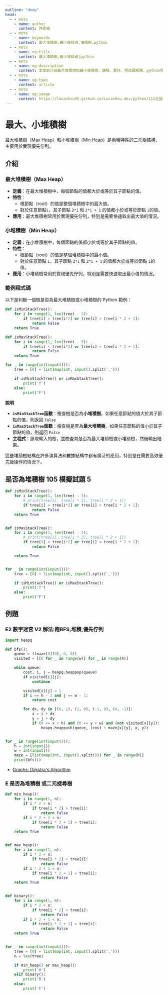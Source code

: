 ```yaml
---
outline: "deep"
head:
  - - meta
    - name: author
      content: 許恩綸
  - - meta
    - name: keywords
      content: 最大堆積樹,最小堆積樹,堆積樹,python
  - - meta
    - name: og:title
      content: 最大堆積樹,最小堆積樹|python
  - - meta
    - name: og:description
      content: 本章節介紹最大堆積樹和最小堆積樹，講解、實作、程式碼解釋，python程式碼提供範例。
  - - meta
    - name: og:type
      content: article
  - - meta
    - name: og:image
      content: https://lucashsu95.github.io/LucasHsu.dev/python/112全國技藝競賽筆記/08-樹Tree/最大、小堆積樹.html
---
```


# 最大、小堆積樹

最大堆積樹（Max Heap）和小堆積樹（Min Heap）是兩種特殊的二元樹結構，主要用於實現優先佇列。

## 介紹

### 最大堆積樹（Max Heap）
- **定義**：在最大堆積樹中，每個節點的值都大於或等於其子節點的值。
- **特性**：
  - 根節點（root）的值是整個堆積樹中的最大值。
  - 對於任意節點`i`，其子節點 `2*i` 和 `2*i + 1` 的值都小於或等於節點 `i`的值。
- **應用**：最大堆積樹常用於實現優先佇列，特別是需要快速取出最大值的情況。

### 小堆積樹（Min Heap）
- **定義**：在小堆積樹中，每個節點的值都小於或等於其子節點的值。
- **特性**：
  - 根節點（root）的值是整個堆積樹中的最小值。
  - 對於任意節點 `i`，其子節點 `2*i` 和 `2*i + 1` 的值都大於或等於節點 `i`的值。
- **應用**：小堆積樹常用於實現優先佇列，特別是需要快速取出最小值的情況。

### 範例程式碼
以下是判斷一個樹是否為最大堆積樹或小堆積樹的 Python 範例：

```python
def isMinStackTree():
    for i in range(1, len(tree) - 5):
        if tree[i] > tree[i*2] or tree[i] > tree[i * 2 + 1]:
            return False
    return True

def isMaxStackTree():
    for i in range(1, len(tree) - 5):
        if tree[i] < tree[i*2] or tree[i] < tree[i * 2 + 1]:
            return False
    return True

for _ in range(int(input())):
    tree = [0] + list(map(int, input().split(',')))

    if isMinStackTree() or isMaxStackTree():
        print('T')
    else:
        print("F")
```

**說明**
- **`isMinStackTree`函數**：檢查樹是否為**小堆積樹**。如果任意節點的值大於其子節點的值，則返回 `False`
- **`isMaxStackTree`函數**：檢查樹是否為**最大堆積樹**。如果任意節點的值小於其子節點的值，則返回 `False`
- **主程式**：讀取輸入的樹，並檢查其是否為最大堆積樹或小堆積樹，然後輸出結果。

這些堆積樹結構在許多演算法和數據結構中都有廣泛的應用，特別是在需要高效優先級操作的情況下。

## 是否為堆積樹 105 模擬試題 5
```python
def isMinStackTree():
    for i in range(1, len(tree) - 5):
        # print(tree[i], tree[i * 2], tree[i * 2 + 1])
        if tree[i] > tree[i*2] or tree[i] > tree[i * 2 + 1]:
            return False
    return True


def isMaxStackTree():
    for i in range(1, len(tree) - 5):
        # print(tree[i], tree[i * 2], tree[i * 2 + 1])
        if tree[i] < tree[i*2] or tree[i] < tree[i * 2 + 1]:
            return False

    return True


for _ in range(int(input())):
    tree = [0] + list(map(int, input().split(',')))

    if isMinStackTree() or isMaxStackTree():
        print('T')
    else:
        print("F")
```

## 例題
### E2 數字迷宮 V2 解法:跑BFS,堆積,優先佇列
```python
import heapq

def bfs():
    queue = [(maze[0][0], 0, 0)]
    visited = [[0 for _ in range(w)] for _ in range(h)]

    while queue:
        cost, i, j = heapq.heappop(queue)
        if visited[i][j]:
            continue    

        visited[i][j] = 1
        if i == h - 1 and j == w - 1:
            return cost

        for dx, dy in [(0, 1), (1, 0), (-1, 0), (0, -1)]:
            x = i + dx
            y = j + dy
            if (0 <= x < h) and (0 <= y < w) and (not visited[x][y]):
                heapq.heappush(queue, (cost + maze[x][y], x, y))


for _ in range(int(input())):
    h = int(input())
    w = int(input())
    maze = [list(map(int, input().split())) for _ in range(h)]
    print(bfs())
```

- [Graphs: Dijkstra's Algorithm](https://www.youtube.com/watch?v=8Ls1RqHCOPw)

### E 是否為堆積樹 或二元搜尋樹

```python
def min_heap():
    for i in range(1, n):
        if i * 2 < n:
            if tree[i * 2] > tree[i]:
                return False
        if i * 2 + 1 < n:
            if tree[i * 2 + 1] > tree[i]:
                return False
    return True


def max_heap():
    for i in range(1, n):
        if i * 2 < n:
            if tree[i * 2] < tree[i]:
                return False
        if i * 2 + 1 < n:
            if tree[i * 2 + 1] < tree[i]:
                return False
    return True


def binary():
    for i in range(1, n):
        if i * 2 < n:
            if tree[i * 2] > tree[i]:
                return False
        if i * 2 + 1 < n:
            if tree[i * 2 + 1] < tree[i]:
                return False
    return True


for _ in range(int(input())):
    tree = [0] + list(map(int, input().split(',')))
    n = len(tree)

    if min_heap() or max_heap():
        print('H')
    elif binary():
        print('B')
    else:
        print('F')
```